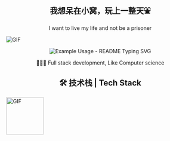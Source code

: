 <h2 align="center">我想呆在小窝，玩上一整天⛲</h2>

<p align="center">I want to live my life and not be a prisoner</p>

<image src="https://pic4.zhimg.com/v2-da3853cc1f373e9af570b7a8fe372da7_r.gif" align="center" alt="GIF" />



<p align="center">
  <img src="https://readme-typing-svg.demolab.com/?lines=I+am+QuietLyricist+!;I+try+to+live!;&font=Fira%20Code&color=79F797&center=true&width=380&height=50&duration=4000&pause=1000" alt="Example Usage - README Typing SVG">
</p>

<p align="center">🧑🏻‍💻 Full stack development, Like Computer science</p>



<h2 align="center">
   🛠 技术栈 | Tech Stack
</h2>



<image src="https://user-images.githubusercontent.com/31413093/187115164-3c1e5a43-64bc-44cd-a145-593a35b53513.GIF" align="center" alt="GIF" height="100px" />

